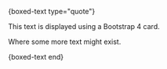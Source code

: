 {boxed-text type="quote"}

This text is displayed using a Bootstrap 4 card.

Where some more text might exist.

{boxed-text end}
